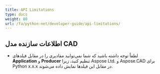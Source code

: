 ```yaml
---
title: API Limitations
type: docs
weight: 80
url: /fa/python-net/developer-guide/api-limitations/
---
```


## **اطلاعات سازنده مدل CAD**
- لطفاً توجه داشته باشید که شما نمی‌توانید مقادیری را در مقابل فیلدهای **Application** و **Producer** تنظیم کنید، زیرا Aspose Ltd. و Aspose.CAD برای Python x.x.x در مقابل این فیلدها نمایش داده می‌شوند.
